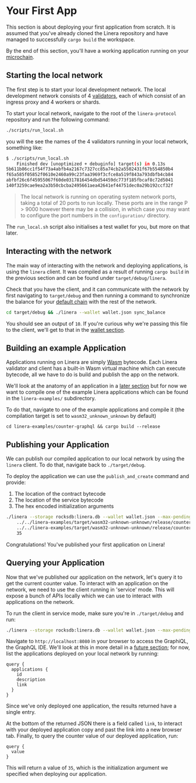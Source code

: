 # Your First App

This section is about deploying your first application from scratch.
It is assumed that you've already cloned the Linera repository and have managed
to successfully `cargo build` the workspace.

By the end of this section, you'll have a working application running on your
[microchain](../core_concepts/micro_chains.md).

## Starting the local network

The first step is to start your local development network.
The local development network consists of 4 [validators](../core_concepts/validators.md), each
of which consist of an ingress proxy and 4 workers or shards.

To start your local network, navigate to the root of the `linera-protocol`
repository and run the following command:

```bash
./scripts/run_local.sh
```

you will the see the names of the 4 validators running in your local network,
something like:

```bash
$ ./scripts/run_local.sh
    Finished dev [unoptimized + debuginfo] target(s) in 0.13s
5b611b86cc1f54f73a4abfb4a2167c7327cc85a74cb2a5502431f67b554850b4
f65a585f05852f0610e2460a99c23faa3969f3cfce8a519f843a793dbfb4cb84
abfbf26c6f45955067f60de0317816454dbd54459dc773f185fbcaf8c72d5041
140f3259cae9ea2a3b50cbcba2495661aea42641ef44751dec0a29b192ccf32f

```

> The local network is running on operating system network ports, taking a total
> of 20 ports to run locally. These ports are in the range P > 9000 however
> there
> may be a collision, in which case you may want to configure the port numbers
> in
> the `configuration/` directory.

The `run_local.sh` script also initialises a test wallet for you, but more on
that later.

## Interacting with the network

The main way of interacting with the network and deploying applications, is
using the `linera` client. It was compiled as a result of running `cargo build`
in the previous section and can be found under `target/debug/linera`.

Check that you have the client, and it can communicate with the network by
first navigating to `target/debug` and then running a command to synchronize the
balance for
your [default chain](../core_concepts/wallet.md) with the rest of the network.

```bash
cd target/debug && ./linera --wallet wallet.json sync_balance
```

You should see an output of `10`. If you're curious why we're passing this file
to the client, we'll get to that in the [wallet section](../core_concepts/wallet.md).

## Building an example Application

Applications running on Linera are simply [Wasm](https://webassembly.org/)
bytecode. Each Linera validator and client has a built-in Wasm virtual machine
which can execute bytecode, all we have to do is build and publish the app on
the network.

We'll look at the anatomy of an application in
a [later section](../core_concepts/applications.md) but for now we want to compile one of the
example Linera applications which can be found in the `linera-examples/`
subdirectory.

To do that, navigate to one of the example applications and compile it (the
compilation target is set to `wasm32_unknown_unknown` by default)

```
cd linera-examples/counter-graphql && cargo build --release
```

## Publishing your Application

We can publish our compiled application to our local network by using
the `linera` client. To do that, navigate back to `./target/debug`.

To deploy the application we can use the `publish_and_create` command and provide:

1. The location of the contract bytecode
2. The location of the service bytecode
3. The hex encoded initialization arguments

```bash
./linera --storage rocksdb:linera.db --wallet wallet.json --max-pending-messages 10000 publish_and_create \
    ../../linera-examples/target/wasm32-unknown-unknown/release/counter_graphql_contract.wasm \
    ../../linera-examples/target/wasm32-unknown-unknown/release/counter_graphql_service.wasm \
    35
```

Congratulations! You've published your first application on Linera!

## Querying your Application

Now that we've published our application on the network, let's query it to get
the current counter value. To interact with an application on the network, we
need to use the client running in 'service' mode. This will expose a bunch of
APIs locally which we can use to interact with applications on the network.

To run the client in service mode, make sure you're in `./target/debug` and run:

```bash
./linera --storage rocksdb:linera.db --wallet wallet.json --max-pending-messages 10000 service
```

<!-- TODO: add graphiql image here -->

Navigate to `http://localhost:8080` in your browser to access the GraphiQL, the
GraphQL IDE. We'll look at this in more detail in
a [future section](../core_concepts/wallet.md#graphql); for now, list the applications deployed on your
local network by running:

```gql
query {
  applications {
    id
    description
    link
  }
}
```

Since we've only deployed one application, the results returned have a single
entry.

At the bottom of the returned JSON there is a field called `link`, to interact
with your deployed application copy and past the link into a new browser tab.
Finally, to query the counter value of our deployed application, run:

```gql
query {
  value
}
```

This will return a value of `35`, which is the initialization argument we
specified when deploying our application.
